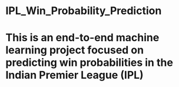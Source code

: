 # IPL_Win_Probability_Prediction

# This is an end-to-end machine learning project focused on predicting win probabilities in the Indian Premier League (IPL)
